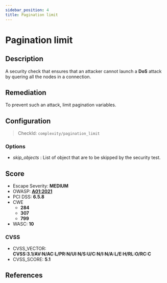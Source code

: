 ```yaml
---
sidebar_position: 4
title: Pagination limit
---
```


# Pagination limit

## Description

A security check that ensures that an attacker cannot launch a **DoS** attack by quering all the nodes in a connection.

## Remediation

To prevent such an attack, limit pagination variables.


## Configuration

> CheckId: `complexity/pagination_limit`

### Options

- *skip_objects* : List of object that are to be skipped by the security test.




## Score

- Escape Severity: **<span className="medium-severity">MEDIUM</span>**
- OWASP: **[A01:2021](https://owasp.org/Top10/A01_2021-Broken_Access_Control/)**
- PCI DSS: **6.5.8**
- CWE
  - **284**
  - **307**
  - **799**
- WASC: **10**



### CVSS

- CVSS_VECTOR: **CVSS:3.1/AV:N/AC:L/PR:N/UI:N/S:U/C:N/I:N/A:L/E:H/RL:O/RC:C**
- CVSS_SCORE: **5.1**

## References


